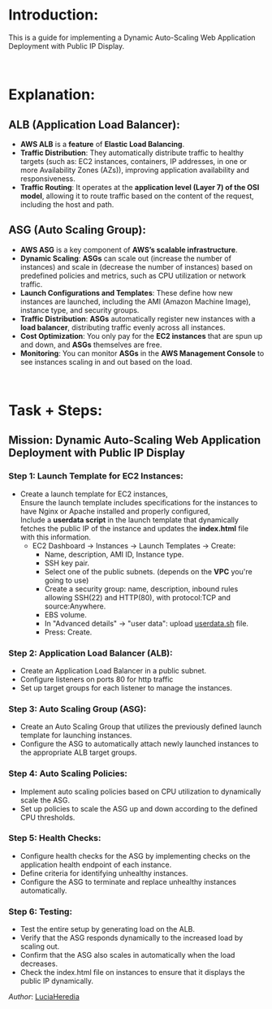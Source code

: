 # Introduction:
 This is a guide for implementing a Dynamic Auto-Scaling Web Application Deployment with Public IP Display.
  
<br/>

# Explanation:
## ALB (Application Load Balancer):
* **AWS ALB** is a **feature** of **Elastic Load Balancing**.
* **Traffic Distribution**: They automatically distribute traffic to healthy targets (such as: EC2 instances, containers, IP addresses, in one or more Availability Zones (AZs)), improving application availability and responsiveness.
* **Traffic Routing**: It operates at the **application level (Layer 7) of the OSI model**, allowing it to route traffic based on the content of the request, including the host and path.

## ASG (Auto Scaling Group):
* **AWS ASG** is a key component of **AWS’s scalable infrastructure**.
* **Dynamic Scaling**: **ASGs** can scale out (increase the number of instances) and scale in (decrease the number of instances) based on predefined policies and metrics, such as CPU utilization or network traffic.
* **Launch Configurations and Templates**: These define how new instances are launched, including the AMI (Amazon Machine Image), instance type, and security groups.
* **Traffic Distribution**: **ASGs** automatically register new instances with a **load balancer**, distributing traffic evenly across all instances.
* **Cost Optimization**: You only pay for the **EC2 instances** that are spun up and down, and **ASGs** themselves are free.
* **Monitoring**: You can monitor **ASGs** in the **AWS Management Console** to see instances scaling in and out based on the load.

<br/>

# Task + Steps:
## Mission: Dynamic Auto-Scaling Web Application Deployment with Public IP Display
### Step 1: Launch Template for EC2 Instances:
* Create a launch template for EC2 instances, <br/>
  Ensure the launch template includes specifications for the instances to have Nginx or Apache installed and properly configured, <br/>
  Include a **userdata script** in the launch template that dynamically fetches the public IP of the instance and updates the **index.html** file with this information.
  - EC2 Dashboard -> Instances -> Launch Templates -> Create:
    - Name, description, AMI ID, Instance type.
    - SSH key pair.
    - Select one of the public subnets. (depends on the **VPC** you're going to use)
    - Create a security group: name, description, inbound rules allowing SSH(22) and HTTP(80), with protocol:TCP and source:Anywhere.
    - EBS volume.
    - In "Advanced details" -> "user data": upload [userdata.sh](https://github.com/LuciaHeredia/aws-ALBandASG/blob/main/userdata.sh) file.
    - Press: Create.
  
### Step 2: Application Load Balancer (ALB):
* Create an Application Load Balancer in a public subnet.
* Configure listeners on ports 80 for http traffic
* Set up target groups for each listener to manage the instances.
### Step 3: Auto Scaling Group (ASG):
* Create an Auto Scaling Group that utilizes the previously defined launch template for launching instances.
* Configure the ASG to automatically attach newly launched instances to the appropriate ALB target groups.
### Step 4: Auto Scaling Policies:
* Implement auto scaling policies based on CPU utilization to dynamically scale the ASG.
* Set up policies to scale the ASG up and down according to the defined CPU thresholds.
### Step 5: Health Checks:
* Configure health checks for the ASG by implementing checks on the application health endpoint of each instance.
* Define criteria for identifying unhealthy instances.
* Configure the ASG to terminate and replace unhealthy instances automatically.
### Step 6: Testing:
* Test the entire setup by generating load on the ALB.
* Verify that the ASG responds dynamically to the increased load by scaling out.
* Confirm that the ASG also scales in automatically when the load decreases.
* Check the index.html file on instances to ensure that it displays the public IP dynamically.

*Author*: [LuciaHeredia](https://github.com/LuciaHeredia)

